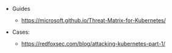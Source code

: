 - Guides
  - https://microsoft.github.io/Threat-Matrix-for-Kubernetes/


- Cases:
  - https://redfoxsec.com/blog/attacking-kubernetes-part-1/ 
